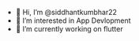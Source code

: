 - 👋 Hi, I’m @siddhantkumbhar22
- 👀 I’m interested in App Devlopment
- 🌱 I’m currently working on flutter

<!---
siddhantkumbhar22/siddhantkumbhar22 is a ✨ special ✨ repository because its `README.md` (this file) appears on your GitHub profile.
You can click the Preview link to take a look at your changes.
--->
